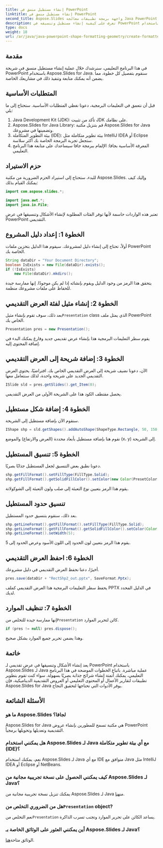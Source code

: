 ```yaml
---
title: إنشاء مستطيل منسق في PowerPoint
linktitle: إنشاء مستطيل منسق في PowerPoint
second_title: Aspose.Slides واجهة برمجة تطبيقات معالجة Java PowerPoint
description: تعرف على كيفية إنشاء مستطيل وتنسيقه في PowerPoint باستخدام Aspose.Slides لـ Java باستخدام هذا الدليل التفصيلي خطوة بخطوة.
type: docs
weight: 18
url: /ar/java/java-powerpoint-shape-formatting-geometry/create-formatted-rectangle-powerpoint/
---
```

## مقدمة
في هذا البرنامج التعليمي، سنرشدك خلال عملية إنشاء مستطيل منسق في شريحة PowerPoint باستخدام Aspose.Slides for Java. سنقوم بتفصيل كل خطوة، مما يضمن أنه يمكنك متابعة وتنفيذ ذلك في مشاريعك الخاصة.
## المتطلبات الأساسية
قبل أن نتعمق في التعليمات البرمجية، دعونا نغطي المتطلبات الأساسية. ستحتاج إلى ما يلي:
1. Java Development Kit (JDK): تأكد من تثبيت JDK على نظامك.
2. Aspose.Slides for Java Library: قم بتنزيل مكتبة Aspose.Slides for Java وتضمينها في مشروعك.
3. بيئة التطوير المتكاملة (IDE): بيئة تطوير متكاملة مثل IntelliJ IDEA أو Eclipse ستجعل تجربة البرمجة الخاصة بك أكثر سلاسة.
4. المعرفة الأساسية بجافا: الإلمام ببرمجة جافا سيساعدك على متابعة هذا البرنامج التعليمي.
## حزم الاستيراد
للبدء، ستحتاج إلى استيراد الحزم الضرورية من مكتبة Aspose.Slides. وإليك كيف يمكنك القيام بذلك:
```java
import com.aspose.slides.*;

import java.awt.*;
import java.io.File;
```
تعتبر هذه الواردات حاسمة لأنها توفر الفئات المطلوبة لإنشاء الأشكال وتنسيقها في عرض PowerPoint التقديمي.
## الخطوة 1: إعداد دليل المشروع
أولاً، تحتاج إلى إنشاء دليل لمشروعك. سيقوم هذا الدليل بتخزين ملفات PowerPoint الخاصة بك.
```java
String dataDir = "Your Document Directory";
boolean IsExists = new File(dataDir).exists();
if (!IsExists)
    new File(dataDir).mkdirs();
```
يتحقق هذا الرمز من وجود الدليل ويقوم بإنشائه إذا لم يكن موجودًا. إنها ممارسة جيدة للحفاظ على ملفات مشروعك منظمة.
## الخطوة 2: إنشاء مثيل لفئة العرض التقديمي
 بعد ذلك، سوف تقوم بإنشاء مثيل`Presentation` class الذي يمثل ملف PowerPoint الخاص بك.
```java
Presentation pres = new Presentation();
```
يقوم سطر التعليمات البرمجية هذا بإنشاء عرض تقديمي جديد وفارغ يمكنك البدء في إضافة المحتوى إليه.
## الخطوة 3: إضافة شريحة إلى العرض التقديمي
الآن، دعونا نضيف شريحة إلى العرض التقديمي الخاص بك. افتراضيًا، يحتوي العرض التقديمي الجديد على شريحة واحدة، لذلك سنتعامل معها.
```java
ISlide sld = pres.getSlides().get_Item(0);
```
يحصل مقتطف الكود هذا على الشريحة الأولى من العرض التقديمي.
## الخطوة 4: إضافة شكل مستطيل
سنقوم الآن بإضافة مستطيل إلى الشريحة.
```java
IShape shp = sld.getShapes().addAutoShape(ShapeType.Rectangle, 50, 150, 150, 50);
```
نقوم هنا بإضافة مستطيل بأبعاد محددة (العرض والارتفاع) والموضع (x، y) إلى الشريحة.
## الخطوة 5: تنسيق المستطيل
دعونا نطبق بعض التنسيق لجعل المستطيل جذابًا بصريًا.
```java
shp.getFillFormat().setFillType(FillType.Solid);
shp.getFillFormat().getSolidFillColor().setColor(new Color(PresetColor.Chocolate));
```
يقوم هذا الرمز بتعيين نوع التعبئة إلى صلب ولون التعبئة إلى الشوكولاتة.
## تنسيق حدود المستطيل
بعد ذلك، سنقوم بتنسيق حدود المستطيل.
```java
shp.getLineFormat().getFillFormat().setFillType(FillType.Solid);
shp.getLineFormat().getFillFormat().getSolidFillColor().setColor(Color.BLACK);
shp.getLineFormat().setWidth(5);
```
يقوم هذا الرمز بتعيين لون الحدود إلى اللون الأسود وعرض الحدود إلى 5.
## الخطوة 6: احفظ العرض التقديمي
أخيرًا، دعنا نحفظ العرض التقديمي في دليل مشروعك.
```java
pres.save(dataDir + "RectShp2_out.pptx", SaveFormat.Pptx);
```
يحفظ سطر التعليمات البرمجية هذا العرض التقديمي كملف PPTX في الدليل المحدد لديك.
## الخطوة 7: تنظيف الموارد
 إنها ممارسة جيدة للتخلص من`Presentation` كائن لتحرير الموارد.
```java
if (pres != null) pres.dispose();
```
وهذا يضمن تحرير جميع الموارد بشكل صحيح.
## خاتمة
يعد إنشاء الأشكال وتنسيقها في عرض تقديمي لـ PowerPoint باستخدام Aspose.Slides لـ Java عملية مباشرة. باتباع الخطوات الموضحة في هذا البرنامج التعليمي، يمكنك أتمتة إنشاء شرائح جذابة بصريًا بسهولة. سواء كنت تقوم بتطوير تطبيقات لتقارير الأعمال أو المحتوى التعليمي أو العروض التقديمية الديناميكية، فإن Aspose.Slides for Java يوفر الأدوات التي تحتاجها لتحقيق النجاح.
## الأسئلة الشائعة
### ما هو Aspose.Slides لجافا؟
Aspose.Slides for Java هي مكتبة تسمح للمطورين بإنشاء عروض PowerPoint التقديمية وتعديلها وتحويلها برمجياً.
### هل يمكنني استخدام Aspose.Slides لـ Java مع أي بيئة تطوير متكاملة (IDE)؟
نعم، يمكنك استخدام Aspose.Slides لـ Java مع أي IDE متوافق مع Java مثل IntelliJ IDEA أو Eclipse أو NetBeans.
### كيف يمكنني الحصول على نسخة تجريبية مجانية من Aspose.Slides لـ Java؟
 يمكنك تنزيل نسخة تجريبية مجانية من Aspose.Slides لـ Java من[هنا](https://releases.aspose.com/).
###  هل من الضروري التخلص من`Presentation` object?
 نعم التخلص من`Presentation` يساعد الكائن على تحرير الموارد وتجنب تسرب الذاكرة.
### أين يمكنني العثور على الوثائق الخاصة بـ Aspose.Slides لـ Java؟
 الوثائق متاحة[هنا](https://reference.aspose.com/slides/java/).